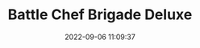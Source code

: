 ---
date: 2022-09-06 11:09:37
title: 'Battle Chef Brigade Deluxe'	
tags: [hand-drawn, anime, PC]
img: https://i.imgur.com/kw9cLOY.png
price: $19.99 One Time	
link: https://store.steampowered.com/app/452570/Battle_Chef_Brigade_Deluxe/	
discord: https://discordapp.com/invite/battlechefbrigade	
twitter: https://twitter.com/BattleChefGame
---